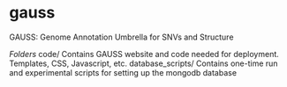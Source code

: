 gauss
=====

GAUSS: Genome Annotation Umbrella for SNVs and Structure


*Folders*
  code/
    Contains GAUSS website and code needed for deployment. Templates, CSS, Javascript, etc.
  database_scripts/
    Contains one-time run and experimental scripts for setting up the mongodb database
